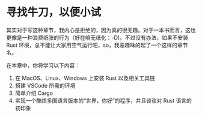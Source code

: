 # 寻找牛刀，以便小试

其实对于写这种章节，我内心是拒绝的，因为真的很无趣。对于一本书而言，这也更像是一种浪费纸张的行为（好在咱无纸化：-D)。不过没有办法，如果不安装 Rust 环境，总不能让大家用空气运行吧，so，我恶趣味的起了一个这样的章节名。

在本章中，你将学习以下内容：

1. 在 MacOS、Linux、Windows 上安装 Rust 以及相关工具链
2. 搭建 VSCode 所需的环境
3. 简单介绍 Cargo
4. 实现一个酷炫多国语言版本的“世界，你好”的程序，并且谈谈对 Rust 语言的初印象
